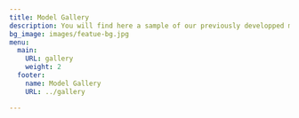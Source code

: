 ```yaml
---
title: Model Gallery
description: You will find here a sample of our previously developped models
bg_image: images/featue-bg.jpg
menu:
  main:
    URL: gallery
    weight: 2
  footer:
    name: Model Gallery
    URL: ../gallery

---
```

